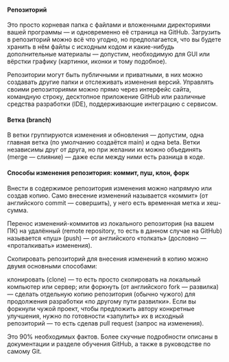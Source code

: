 #### Репозиторий
Это просто корневая папка с файлами и вложенными директориями вашей программы — и одновременно её страница на GitHub. Загрузить в репозиторий можно всё что угодно, но предполагается, что вы будете хранить в нём файлы с исходным кодом и какие-нибудь дополнительные материалы — допустим, необходимую для GUI или вёрстки графику (картинки, иконки и тому подобное).

Репозитории могут быть публичными и приватными, в них можно создавать другие папки и отслеживать изменения версий. Управлять своими репозиториями можно прямо через интерфейс сайта, командную строку, десктопное приложение GitHub или различные средства разработки (IDE), поддерживающие интеграцию с сервисом.

#### Ветка (branch)
В ветки группируются изменения и обновления — допустим, одна главная ветка (по умолчанию создаётся main) и одна beta. Ветки независимы друг от друга, но при желании их можно объединять (merge — слияние) — даже если между ними есть разница в коде.

#### Способы изменения репозитория: коммит, пуш, клон, форк
Внести в содержимое репозитория изменения можно напрямую или создав копию. Само внесение изменений называется «коммит» (от английского commit — совершить), у него есть временная метка и хеш-сумма.

Перенос изменений-коммитов из локального репозитория (на вашем ПК) на удалённый (remote repository, то есть в данном случае на GitHub) называется «пуш» (push) — от английского «толкать» (дословно — «проталкивать» изменения).

Скопировать репозиторий для внесения изменений в копию можно двумя основными способами:

клонировать (clone) — то есть просто скопировать на локальный компьютер или сервер;
или форкнуть (от английского fork — развилка) — сделать отдельную копию репозитория (обычно чужого) для продолжения разработки «по другому пути развилки».
Если вы форкнули чужой проект, чтобы предложить автору конкретные улучшения, нужно по готовности «запулить» их в исходный репозиторий — то есть сделав pull request (запрос на изменения).

Это 90% необходимых фактов. Более скучные подробности описаны в документации и разделе обучения GitHub, а также в руководстве по самому Git.
